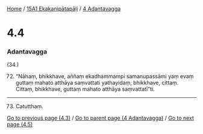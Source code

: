 
[Home](/) / [15A1 Ekakanipātapāḷi](../../15A1.md) / [4 Adantavagga](../4.md)

# 4.4

### Adantavagga

(34.)

72. “Nāhaṃ, bhikkhave, aññaṃ ekadhammampi samanupassāmi yaṃ evaṃ guttaṃ mahato atthāya saṃvattati yathayidaṃ, bhikkhave, cittaṃ. Cittaṃ, bhikkhave, guttaṃ mahato atthāya saṃvattatī”ti.

---

73. Catutthaṃ.



[Go to previous page (4.3)](4.3.md) / [Go to parent page (4 Adantavagga)](../4.md) / [Go to next page (4.5)](4.5.md)


